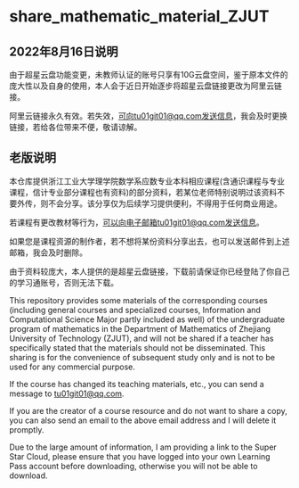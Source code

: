 # share_mathematic_material_ZJUT
## 2022年8月16日说明
由于超星云盘功能变更，未教师认证的账号只享有10G云盘空间，鉴于原本文件的庞大性以及自身的使用，本人会于近日开始逐步将超星云盘链接更改为阿里云链接。

阿里云链接永久有效。若失效，可向tu01git01@qq.com发送信息，我会及时更换链接，若给各位带来不便，敬请谅解。

## 老版说明
本仓库提供浙江工业大学理学院数学系应数专业本科相应课程(含通识课程与专业课程，信计专业部分课程也有资料)的部分资料，若某位老师特别说明过该资料不要外传，则不会分享。该分享仅为后续学习提供便利，不得用于任何商业用途。

若课程有更改教材等行为，可以向电子邮箱tu01git01@qq.com发送信息。

如果您是课程资源的制作者，若不想将某份资料分享出去，也可以发送邮件到上述邮箱，我会及时删除。

由于资料较庞大，本人提供的是超星云盘链接，下载前请保证你已经登陆了你自己的学习通账号，否则无法下载。

This repository provides some materials of the corresponding courses (including general courses and specialized courses, Information and Computational Science Major partly included as well) of the undergraduate program of mathematics in the Department of Mathematics of Zhejiang University of Technology (ZJUT), and will not be shared if a teacher has specifically stated that the materials should not be disseminated. This sharing is for the convenience of subsequent study only and is not to be used for any commercial purpose.

If the course has changed its teaching materials, etc., you can send a message to tu01git01@qq.com.

If you are the creator of a course resource and do not want to share a copy, you can also send an email to the above email address and I will delete it promptly.

Due to the large amount of information, I am providing a link to the Super Star Cloud, please ensure that you have logged into your own Learning Pass account before downloading, otherwise you will not be able to download.
